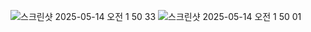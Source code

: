 
![스크린샷 2025-05-14 오전 1 50 33](https://github.com/user-attachments/assets/4360c6b4-cf49-40c3-900f-f0046616874f)
![스크린샷 2025-05-14 오전 1 50 01](https://github.com/user-attachments/assets/e347ff75-1abb-49db-b36e-f2664a893485)
